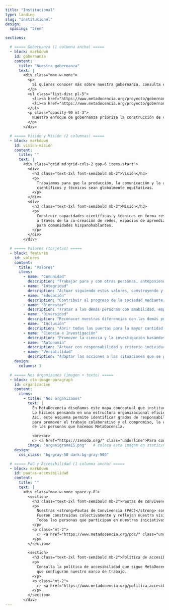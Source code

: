 ```yaml
---
title: "Institucional"
type: landing
slug: "institucional"
design:
  spacing: "2rem"

sections:

  # ===== Gobernanza (1 columna ancha) =====
  - block: markdown
    id: gobernanza
    content:
      title: "Nuestra gobernanza"
      text: |
        <div class="max-w-none">
          <p>
            Si quieres conocer más sobre nuestra gobernanza, consulta estas publicaciones:
          </p>
          <ul class="list-disc pl-5">
            <li><a href="https://www.metadocencia.org/proyecto/gobernanza-2022/" class="underline">Gobernanza de MetaDocencia (2022)</a></li>
            <li><a href="https://www.metadocencia.org/proyecto/gobernanza-2024/" class="underline">Gobernanza 2.0 (2024)</a></li>
          </ul>
          <p class="opacity-90 mt-3">
            Nuestro enfoque de gobernanza prioriza la construcción de confianza, la rendición de cuentas y la transparencia (con atención a la privacidad), apoyando procesos abiertos y la participación comunitaria.
          </p>
        </div>

  # ===== Visión y Misión (2 columnas) =====
  - block: markdown
    id: vision-mision
    content:
      title: ""
      text: |
        <div class="grid md:grid-cols-2 gap-6 items-start">
          <div>
            <h3 class="text-2xl font-semibold mb-2">Visión</h3>
            <p>
              Trabajamos para que la producción, la comunicación y la aplicación de saberes
              científicos y técnicos sean globalmente equitativas.
            </p>
          </div>
          <div>
            <h3 class="text-2xl font-semibold mb-2">Misión</h3>
            <p>
              Construir capacidades científicas y técnicas en forma responsable y con mirada local,
              a través de la co-creación de redes, espacios de aprendizaje y recursos accesibles
              para comunidades hispanohablantes.
            </p>
          </div>
        </div>

  # ===== Valores (tarjetas) =====
  - block: features
    id: valores
    content:
      title: "Valores"
      items:
        - name: "Comunidad"
          description: "Trabajar para y con otras personas, anteponiendo los intereses colectivos por sobre los intereses individuales."
        - name: "Integridad"
          description: "Actuar siguiendo estos valores, construyendo y cuidando la confianza, mediante la apertura y la transparencia (con atención a la privacidad), rindiendo cuentas por nuestras acciones."
        - name: "Educación"
          description: "Contribuir al progreso de la sociedad mediante los aprendizajes comunitarios y personales."
        - name: "Bienestar"
          description: "Tratar a las demás personas con amabilidad, empatía y respeto, priorizando la salud mental y física, para mantener un ambiente de trabajo saludable y seguro."
        - name: "Diversidad"
          description: "Reconocer nuestras diferencias con las demás personas y darle la bienvenida respetuosa a todas las diferencias."
        - name: "Inclusión"
          description: "Abrir todas las puertas para la mayor cantidad de personas posible, mediante la accesibilidad universal y el reconocimiento por el trabajo realizado."
        - name: "Ciencia e Investigación"
          description: "Promover la ciencia y la investigación basándose en la teoría, el razonamiento, la experiencia y la evidencia resultante."
        - name: "Autonomía"
          description: "Actuar con responsabilidad y criterio individual, colectivo o regional, según corresponda en cada caso."
        - name: "Versatilidad"
          description: "Adaptar las acciones a las situaciones que se presentan."
    design:
      columns: 3

  # ===== Nos organizamos (imagen + texto) =====
  - block: cta-image-paragraph
    id: organizacion
    content:
      items:
        - title: "Nos organizamos"
          text: |
            En MetaDocencia diseñamos este mapa conceptual que institucionaliza nuestra forma de trabajo.
            Lo hicimos pensando en una estructura organizacional eficiente y versátil a la altura de los desafíos que tenemos por delante.
            Así, este esquema permite identificar grados de responsabilidad pero, a la vez, busca ser lo suficientemente dinámico
            para promover el trabajo colaborativo y el compromiso, la confianza, el reconocimiento y las oportunidades de crecimiento
            de las personas que hacemos MetaDocencia.

            <br><br>
            👉 <a href="https://zenodo.org/" class="underline">Para conocer más sobre la organización de MetaDocencia, accede al documento completo sobre el organigrama publicado en Zenodo.</a>
          image: "organigramaES.png"   # coloca esta imagen en static/media/organigrama.png o ajusta la ruta
    design:
      css_class: "bg-gray-50 dark:bg-gray-900"

  # ===== PdC y Accesibilidad (1 columna ancha) =====
  - block: markdown
    id: pautas-accesibilidad
    content:
      title: ""
      text: |
        <div class="max-w-none space-y-8">
          <section>
            <h3 class="text-2xl font-semibold mb-2">Pautas de convivencia</h3>
            <p>
              Nuestras <strong>Pautas de Convivencia (PdC)</strong> son la base que guía cada actividad y colaboración en MetaDocencia.
              Fueron construidas colectivamente y reflejan nuestra visión, misión y valores.
              Todas las personas que participan en nuestras iniciativas se comprometen a respetarlas y promoverlas.
            </p>
            <p class="mt-2">
              👉 <a href="https://www.metadocencia.org/pdc/" class="underline">Consulta las Pautas de Convivencia</a>
            </p>
          </section>

          <section>
            <h3 class="text-2xl font-semibold mb-2">Política de accesibilidad</h3>
            <p>
              Consulta la política de accesibilidad que sigue MetaDocencia para conocer los criterios y buenas prácticas
              que configuran nuestro marco de trabajo.
            </p>
            <p class="mt-2">
              👉 <a href="https://www.metadocencia.org/politica_accesibilidad/" class="underline">Política de Accesibilidad</a>
            </p>
          </section>
        </div>
---
```

